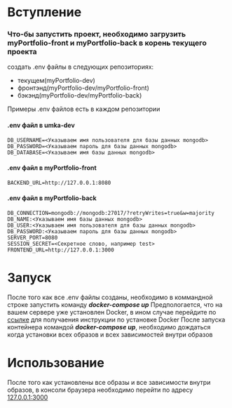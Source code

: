# Вступление
### Что-бы запустить проект, необходимо загрузить myPortfolio-front и myPortfolio-back в корень текущего проекта

 создать .env файлы в следующих репозиториях:
- текущем(myPortfolio-dev)
- фронтэнд(myPortfolio-dev/myPortfolio-front)
- бэкэнд(myPortfolio-dev/myPortfolio-back)

Примеры .env файлов есть в каждом репозитории

#### .env файл в umka-dev

    DB_USERNAME=<Указываем имя пользователя для базы данных mongodb>
    DB_PASSWORD=<Указываем пароль для базы данных mongodb>
    DB_DATABASE=<Указываем имя базы данных mongodb>

#### .env файл в myPortfolio-front

    BACKEND_URL=http://127.0.0.1:8080

#### .env файл в myPortfolio-back

    DB_CONNECTION=mongodb://mongodb:27017/?retryWrites=true&w=majority
    DB_NAME:<Указываем имя базы данных mongodb>
    DB_USER:<Указываем имя пользователя для базы данных mongodb>
    DB_PASSWORD:<Указываем пароль для базы данных mongodb>
    SERVER_PORT=8080
    SESSION_SECRET=<Секретное слово, например test>
    FRONTEND_URL=http://127.0.0.1:3000


# Запуск

После того как все .env файлы созданы, необходимо в коммандной строке запустить команду ***docker-compose up***
Предпологается, что на вашем сервере уже установлен Docker, в ином случае перейдите по [ссылке](https://docs.docker.com/engine/install/ubuntu/)
для получаения инструкции по установке Docker
После запуска контейнера командой ***docker-compose up***, необходимо дождаться когда установки всех образов и всех зависимостей внутри образов

# Использование

После того как установлены все образы и все зависимости внутри образов, в консоли браузера необходимо перейти по адресу [127.0.0.1:3000](https://127.0.0.1:3000) 